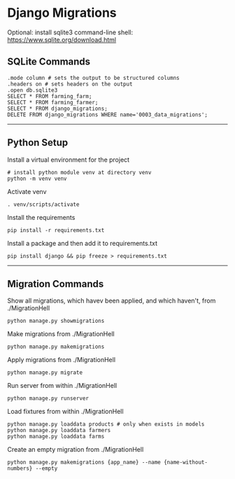 # **Django Migrations**

Optional: install sqlite3 command-line shell: https://www.sqlite.org/download.html

## **SQLite Commands**

```
.mode column # sets the output to be structured columns
.headers on # sets headers on the output
.open db.sqlite3
SELECT * FROM farming_farm;
SELECT * FROM farming_farmer;
SELECT * FROM django_migrations;
DELETE FROM django_migrations WHERE name='0003_data_migrations';
```

<hr/>

## **Python Setup**

Install a virtual environment for the project
```
# install python module venv at directory venv
python -m venv venv
```

Activate venv

```
. venv/scripts/activate
```

Install the requirements
```
pip install -r requirements.txt
```

Install a package and then add it to requirements.txt
```
pip install django && pip freeze > requirements.txt
```

<hr/>

## **Migration Commands**

Show all migrations, which havev been applied, and which haven't, from ./MigrationHell
```
python manage.py showmigrations
```

Make migrations from ./MigrationHell
```
python manage.py makemigrations
```

Apply migrations from ./MigrationHell
```
python manage.py migrate
```

Run server from within ./MigrationHell
```
python manage.py runserver
```

Load fixtures from within ./MigrationHell
```
python manage.py loaddata products # only when exists in models
python manage.py loaddata farmers
python manage.py loaddata farms
```

Create an empty migration from ./MigrationHell
```
python manage.py makemigrations {app_name} --name {name-without-numbers} --empty
```

